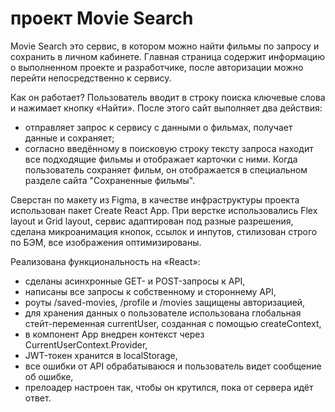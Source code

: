 # проект Movie Search

Movie Search это сервис, в котором можно найти фильмы по запросу и сохранить в личном кабинете. Главная страница содержит информацию о выполненном проекте и разработчике, после авторизации можно перейти непосредственно к сервису.

Как он работает?
Пользователь вводит в строку поиска ключевые слова и нажимает кнопку «Найти». После этого сайт выполняет два действия:
- отправляет запрос к сервису с данными о фильмах, получает данные и сохраняет;
- согласно введённому в поисковую строку тексту запроса находит все подходящие фильмы и отображает карточки с ними. Когда пользователь сохраняет фильм, он отображается в специальном разделе сайта "Сохраненные фильмы".

Сверстан по макету из Figma, в качестве инфраструктуры проекта использован пакет Create React App. При верстке использовались Flex layout и Grid layout, сервис адаптирован под разные разрешения, сделана микроанимация кнопок, ссылок и инпутов, стилизован строго по БЭМ, все изображения оптимизированы.

Реализована функциональность на «React»: 
- сделаны асинхронные GET- и POST-запросы к API,
- написаны все запросы к собственному и стороннему API,
- роуты /saved-movies, /profile и /movies защищены авторизацией,
- для хранения данных о пользователе использована глобальная стейт-переменная currentUser, созданная с помощью createContext,
- в компонент App внедрен контекст через CurrentUserContext.Provider,
- JWT-токен хранится в localStorage,
- все ошибки от API обрабатываюся и пользователь видет сообщение об ошибке,
- прелоадер настроен так, чтобы он крутился, пока от сервера идёт ответ.
